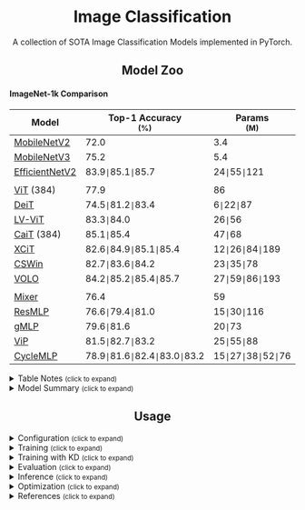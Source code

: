 # <div align="center">Image Classification</div>
<p align="center"> A collection of SOTA Image Classification Models implemented in PyTorch.  </p>

## <div align="center">Model Zoo</div>

#### ImageNet-1k Comparison

[mobilenetv2]: https://arxiv.org/abs/1905.02244v5
[mobilenetv3]: https://arxiv.org/abs/1801.04381v4
[efficientv2]: https://arxiv.org/abs/2104.00298v3

[vit]: https://arxiv.org/abs/2010.11929v2
[deit]: https://arxiv.org/abs/2012.12877
[lvvit]: https://arxiv.org/abs/2104.10858v2
[cait]: https://arxiv.org/abs/2103.17239
[xcit]: https://arxiv.org/abs/2106.09681
[cswin]: https://arxiv.org/abs/2107.00652v2
[volo]: https://arxiv.org/abs/2106.13112v1

[mixer]: https://arxiv.org/abs/2105.01601
[resmlp]: https://arxiv.org/abs/2105.03404
[gmlp]: https://arxiv.org/abs/2105.08050v2
[vip]: https://arxiv.org/abs/2106.12368v1
[cyclemlp]: https://arxiv.org/abs/2107.10224

[mobilenetv2w]: https://download.pytorch.org/models/mobilenet_v2-b0353104.pth
[mobilenetv3w]: https://download.pytorch.org/models/mobilenet_v3_large-8738ca79.pth
[deitw]: https://drive.google.com/drive/folders/1nhj-RSAHcpN3e5G0eryKBcnUwlyE_YYv?usp=sharing
[lvvits]: https://github.com/zihangJiang/TokenLabeling/releases/download/1.0/lvvit_s-26M-224-83.3.pth.tar
[lvvitm]: https://github.com/zihangJiang/TokenLabeling/releases/download/1.0/lvvit_m-56M-224-84.0.pth.tar
[caitw]: https://drive.google.com/drive/folders/1YrbN3zdz1jykz5D-CY6ND7A7schH8E19?usp=sharing
[xcitw]: https://drive.google.com/drive/folders/10lvfB8sXdRuZve5xn6pebJN6TT2GaYhP?usp=sharing
[cswinw]: https://drive.google.com/drive/folders/1kVTZwgJ0uCTynUa2vOJ5SUgL2R7PyNLa?usp=sharing
[volod1]: https://github.com/sail-sg/volo/releases/download/volo_1/d1_224_84.2.pth.tar
[volod2]: https://github.com/sail-sg/volo/releases/download/volo_1/d2_224_85.2.pth.tar
[volod3]: https://github.com/sail-sg/volo/releases/download/volo_1/d3_224_85.4.pth.tar
[volod4]: https://github.com/sail-sg/volo/releases/download/volo_1/d4_224_85.7.pth.tar
[resmlps12]: https://dl.fbaipublicfiles.com/deit/resmlp_12_dist.pth
[resmlps24]: https://dl.fbaipublicfiles.com/deit/resmlp_24_dist.pth
[resmlps36]: https://dl.fbaipublicfiles.com/deit/resmlp_36_dist.pth
[vipw]: https://drive.google.com/drive/folders/1l2XWrzqeP5n3tIm4O1jkd727j_mVoOf1?usp=sharing
[cycleb1]: https://github.com/ShoufaChen/CycleMLP/releases/download/v0.1/CycleMLP_B1.pth
[cycleb2]: https://github.com/ShoufaChen/CycleMLP/releases/download/v0.1/CycleMLP_B2.pth
[cycleb3]: https://github.com/ShoufaChen/CycleMLP/releases/download/v0.1/CycleMLP_B3.pth
[cycleb4]: https://github.com/ShoufaChen/CycleMLP/releases/download/v0.1/CycleMLP_B4.pth
[cycleb5]: https://github.com/ShoufaChen/CycleMLP/releases/download/v0.1/CycleMLP_B5.pth

Model | Top-1 Accuracy <br><sup>(%) | Params <br><sup>(M)  | GFLOPs | <sup> Variants & Weights
--- | --- | --- | --- | --- 
[MobileNetV2][mobilenetv2] | 72.0 | 3.4 | - | [v2][mobilenetv2w]
[MobileNetV3][mobilenetv3] | 75.2 | 5.4 | - | [v3][mobilenetv3w]
[EfficientNetV2][efficientv2] | 83.9`\|`85.1`\|`85.7 | 24`\|`55`\|`121 | - | S\|M\|L
 | | | | |
[ViT][vit] (384) | 77.9 | 86 | 55.4 | B
[DeiT][deit] | 74.5`\|`81.2`\|`83.4 | 6`\|`22`\|`87 | -`\|`4.6`\|`17.5 | [T/S/B][deitw]
[LV-ViT][lvvit] | 83.3`\|`84.0 | 26`\|`56 | 22.2`\|`42.2 | [S][lvvits]/[M][lvvitm]
[CaiT][cait] (384) | 85.1`\|`85.4 | 47`\|`68 | 32.2`\|`48 | [S24/S36][caitw]
[XCiT][xcit] | 82.6`\|`84.9`\|`85.1`\|`85.4 | 12`\|`26`\|`84`\|`189 | - | [T/S/M/L][xcitw]
[CSWin][cswin] | 82.7`\|`83.6`\|`84.2 | 23`\|`35`\|`78 | 4.3`\|`6.9`\|`15.0 | [T/S/B][cswinw]
[VOLO][volo] | 84.2`\|`85.2`\|`85.4`\|`85.7 | 27`\|`59`\|`86`\|`193 | 6.8`\|`14.1`\|`20.6`\|`43.8 | [D1][volod1]/[D2][volod2]/[D3][volod3]/[D4][volod4]
 | | | | |
[Mixer][mixer] | 76.4 | 59 | 12.7 | B
[ResMLP][resmlp] | 76.6`\|`79.4`\|`81.0 | 15`\|`30`\|`116 | 3`\|`6`\|`23 | [S12][resmlps12]/[S24][resmlps24]/[S36][resmlps36]
[gMLP][gmlp] | 79.6`\|`81.6 | 20`\|`73 | 4.5`\|`15.8 | S\|B
[ViP][vip] | 81.5`\|`82.7`\|`83.2 | 25`\|`55`\|`88 | 6.9`\|`16.3`\|`24.4 | [S/M/L][vipw]
[CycleMLP][cyclemlp] | 78.9`\|`81.6`\|`82.4`\|`83.0`\|`83.2 | 15`\|`27`\|`38`\|`52`\|`76 | 2.1`\|`3.9`\|`6.9`\|`10.1`\|`12.3 | [B1][cycleb1]/[B2][cycleb2]/[B3][cycleb3]/[B4][cycleb4]/[B5][cycleb5]

<details>
  <summary>Table Notes <small>(click to expand)</small></summary>

* Table contains 3 sections; CNN, Transformer and MLP based models.
* Models' results are from their papers or official repos. 
* Throughput is measured with V100GPU. 
* Weights are converted from official repos. 
* Only models trained on ImageNet1k are compared. 
* Huge parameters models (>200M) are not included. 
* If the distilled version of the model exists, its result is reported. 
* Image size is 224x224, unless otherwise specified.

</details>

<details>
  <summary>Model Summary <small>(click to expand)</small></summary>

* CNN models' accuracy = 83~86
* Transformer models' accuracy = 83~85
* MLP models' accuracy = 81~83
* Some models use additional token labelling during training. (LV-ViT, VOLO)
* Some models use knowledge distillation to improve their accuracy. (CaiT, XCiT)

</details>

## <div align="center">Usage</div>

<details>
  <summary>Configuration <small>(click to expand)</small></summary>

Create a configuration file in `configs`. Sample configuration for ImageNet dataset can be found [here](configs/defaults.yaml). Then edit the fields you think if it is needed. This configuration file is needed for all of training, evaluation and prediction scripts.

</details>

<details>
  <summary>Training <small>(click to expand)</small></summary>

Train with 1 GPU:

```bash
$ python tools/train.py --cfg configs/CONFIG_FILE_NAME.yaml
```

Train with 2 GPUs:

```bash
$ python -m torch.distributed.launch --nproc_per_node=2 --use_env tools/train.py --cfg configs/CONFIG_FILE_NAME.yaml
```

</details>


<details>
  <summary>Training with KD <small>(click to expand)</small></summary>

Change `ENABLE` field in `KD` of the configuration file to `True` and also change the additional parameters. The weights file for the teacher model must be supplied via `PRETRAINED` field.

The training command is the same as in above.

</details>


<details>
  <summary>Evaluation <small>(click to expand)</small></summary>

Make sure to set `MODEL_PATH` of the configuration file to your trained model directory.

```bash
$ python tools/val.py --cfg configs/CONFIG_FILE_NAME.yaml
```

</details>


<details>
  <summary>Inference <small>(click to expand)</small></summary>

Make sure to set `MODEL_PATH` of the configuration file to model's weights.

```bash
$ python tools/infer.py --cfg configs/CONFIG_FILE_NAME.yaml
```

</details>

<details>
  <summary>Optimization <small>(click to expand)</small></summary>

For optimizing these models for deployment, see [torch_optimize](https://github.com/sithu31296/torch_optimize).

</details>

<details>
  <summary>References <small>(click to expand)</small></summary>



</details>